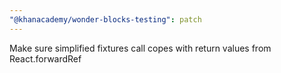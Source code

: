 ```yaml
---
"@khanacademy/wonder-blocks-testing": patch
---
```


Make sure simplified fixtures call copes with return values from React.forwardRef
